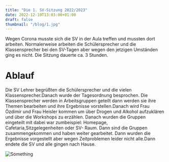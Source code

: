 ```yaml
---
title: "Die 1. SV-Sitzung 2022/2023"
date: 2022-12-10T13:03:00+01:00
draft: false
thumbnail: "/blog/1.jpg"
---
```



Wegen Corona musste sich die SV in der Aula treffen und mussten dort arbeiten. Normalerweise arbeiten die Schülersprecher und die Klassensprecher bei den SV-Tagen aber wegen den jetzigen Umständen ging es nicht. Die Sitzung dauerte ca. 3 Stunden.

# Ablauf
Die SV Lehrer begrüßten die Schülersprecher und 
die vielen Klassensprecher.Danach wurde der Tagesordnung
besprochen. Die Klassensprecher werden in Arbeitsgruppen
geteilt dann werden sie ihre Themen bearbeiten und ihre Ergebnisse vorstellen.Danach wird Frau Özdimir und 
Frau Heisler kommen um über Drogen und Alkohol aufzuklären 
und über die Workshops zu erzählen. Danach wurden die Gruppen 
eingeteilt mit dabei war zumbeispiel: Homepage, Cafetaria,Sitzgelegenheiten oder SV- Raum. Dann sind die Gruppen zusammengekommen und haben weiter gearbeitet.
Dann wurden die Ergebnisse vorgestellt aber wegen Zeitproblemen leider nicht alle.Dann endete die SV und alle gingen nach Hause.

![Something](/index-image-0.jpeg "Title")
